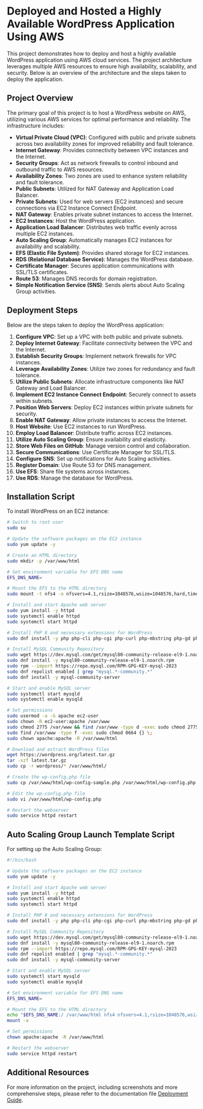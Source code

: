 # Deployed and Hosted a Highly Available WordPress Application Using AWS

This project demonstrates how to deploy and host a highly available WordPress application using AWS cloud services. The project architecture leverages multiple AWS resources to ensure high availability, scalability, and security. Below is an overview of the architecture and the steps taken to deploy the application.

## Project Overview

The primary goal of this project is to host a WordPress website on AWS, utilizing various AWS services for optimal performance and reliability. The infrastructure includes:

- **Virtual Private Cloud (VPC)**: Configured with public and private subnets across two availability zones for improved reliability and fault tolerance.
- **Internet Gateway**: Provides connectivity between VPC instances and the Internet.
- **Security Groups**: Act as network firewalls to control inbound and outbound traffic to AWS resources.
- **Availability Zones**: Two zones are used to enhance system reliability and fault tolerance.
- **Public Subnets**: Utilized for NAT Gateway and Application Load Balancer.
- **Private Subnets**: Used for web servers (EC2 instances) and secure connections via EC2 Instance Connect Endpoint.
- **NAT Gateway**: Enables private subnet instances to access the Internet.
- **EC2 Instances**: Host the WordPress application.
- **Application Load Balancer**: Distributes web traffic evenly across multiple EC2 instances.
- **Auto Scaling Group**: Automatically manages EC2 instances for availability and scalability.
- **EFS (Elastic File System)**: Provides shared storage for EC2 instances.
- **RDS (Relational Database Service)**: Manages the WordPress database.
- **Certificate Manager**: Secures application communications with SSL/TLS certificates.
- **Route 53**: Manages DNS records for domain registration.
- **Simple Notification Service (SNS)**: Sends alerts about Auto Scaling Group activities.

## Deployment Steps

Below are the steps taken to deploy the WordPress application:

1. **Configure VPC**: Set up a VPC with both public and private subnets.
2. **Deploy Internet Gateway**: Facilitate connectivity between the VPC and the Internet.
3. **Establish Security Groups**: Implement network firewalls for VPC instances.
4. **Leverage Availability Zones**: Utilize two zones for redundancy and fault tolerance.
5. **Utilize Public Subnets**: Allocate infrastructure components like NAT Gateway and Load Balancer.
6. **Implement EC2 Instance Connect Endpoint**: Securely connect to assets within subnets.
7. **Position Web Servers**: Deploy EC2 instances within private subnets for security.
8. **Enable NAT Gateway**: Allow private instances to access the Internet.
9. **Host Website**: Use EC2 instances to run WordPress.
10. **Employ Load Balancer**: Distribute traffic across EC2 instances.
11. **Utilize Auto Scaling Group**: Ensure availability and elasticity.
12. **Store Web Files on GitHub**: Manage version control and collaboration.
13. **Secure Communications**: Use Certificate Manager for SSL/TLS.
14. **Configure SNS**: Set up notifications for Auto Scaling activities.
15. **Register Domain**: Use Route 53 for DNS management.
16. **Use EFS**: Share file systems across instances.
17. **Use RDS**: Manage the database for WordPress.

## Installation Script

To install WordPress on an EC2 instance:

```bash
# Switch to root user
sudo su

# Update the software packages on the EC2 instance
sudo yum update -y

# Create an HTML directory
sudo mkdir -p /var/www/html

# Set environment variable for EFS DNS name
EFS_DNS_NAME=

# Mount the EFS to the HTML directory
sudo mount -t nfs4 -o nfsvers=4.1,rsize=1048576,wsize=1048576,hard,timeo=600,retrans=2,noresvport "$EFS_DNS_NAME":/ /var/www/html

# Install and start Apache web server
sudo yum install -y httpd
sudo systemctl enable httpd
sudo systemctl start httpd

# Install PHP 8 and necessary extensions for WordPress
sudo dnf install -y php php-cli php-cgi php-curl php-mbstring php-gd php-mysqlnd php-gettext php-json php-xml php-fpm php-intl php-zip php-bcmath php-ctype php-fileinfo php-openssl php-pdo php-tokenizer

# Install MySQL Community Repository
sudo wget https://dev.mysql.com/get/mysql80-community-release-el9-1.noarch.rpm
sudo dnf install -y mysql80-community-release-el9-1.noarch.rpm
sudo rpm --import https://repo.mysql.com/RPM-GPG-KEY-mysql-2023
sudo dnf repolist enabled | grep "mysql.*-community.*"
sudo dnf install -y mysql-community-server

# Start and enable MySQL server
sudo systemctl start mysqld
sudo systemctl enable mysqld

# Set permissions
sudo usermod -a -G apache ec2-user
sudo chown -R ec2-user:apache /var/www
sudo chmod 2775 /var/www && find /var/www -type d -exec sudo chmod 2775 {} \;
sudo find /var/www -type f -exec sudo chmod 0664 {} \;
sudo chown apache:apache -R /var/www/html

# Download and extract WordPress files
wget https://wordpress.org/latest.tar.gz
tar -xzf latest.tar.gz
sudo cp -r wordpress/* /var/www/html/

# Create the wp-config.php file
sudo cp /var/www/html/wp-config-sample.php /var/www/html/wp-config.php

# Edit the wp-config.php file
sudo vi /var/www/html/wp-config.php

# Restart the webserver
sudo service httpd restart
```

## Auto Scaling Group Launch Template Script

For setting up the Auto Scaling Group:

```bash
#!/bin/bash

# Update the software packages on the EC2 instance
sudo yum update -y

# Install and start Apache web server
sudo yum install -y httpd
sudo systemctl enable httpd
sudo systemctl start httpd

# Install PHP 8 and necessary extensions for WordPress
sudo dnf install -y php php-cli php-cgi php-curl php-mbstring php-gd php-mysqlnd php-gettext php-json php-xml php-fpm php-intl php-zip php-bcmath php-ctype php-fileinfo php-openssl php-pdo php-tokenizer

# Install MySQL Community Repository
sudo wget https://dev.mysql.com/get/mysql80-community-release-el9-1.noarch.rpm
sudo dnf install -y mysql80-community-release-el9-1.noarch.rpm
sudo rpm --import https://repo.mysql.com/RPM-GPG-KEY-mysql-2023
sudo dnf repolist enabled | grep "mysql.*-community.*"
sudo dnf install -y mysql-community-server

# Start and enable MySQL server
sudo systemctl start mysqld
sudo systemctl enable mysqld

# Set environment variable for EFS DNS name
EFS_DNS_NAME=

# Mount the EFS to the HTML directory
echo "$EFS_DNS_NAME:/ /var/www/html nfs4 nfsvers=4.1,rsize=1048576,wsize=1048576,hard,timeo=600,retrans=2 0 0" >> /etc/fstab
mount -a

# Set permissions
chown apache:apache -R /var/www/html

# Restart the webserver
sudo service httpd restart
```

## Additional Resources

For more information on the project, including screenshots and more comprehensive steps, please refer to the documentation file [Deployment Guide](./DEPLOYMENT-GUIDE.md).
